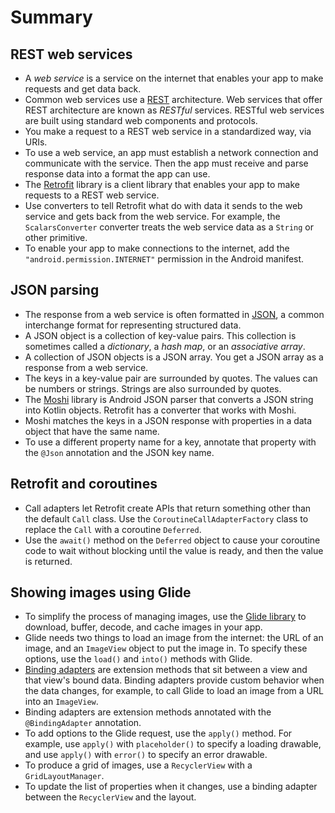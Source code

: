 Summary
==============================

## **REST web services**

- A *web service* is a service on the internet that enables your app to make requests and get data back.
- Common web services use a [REST](https://en.wikipedia.org/wiki/Representational_state_transfer) architecture. Web services that offer REST architecture are known as *RESTful* services. RESTful web services are built using standard web components and protocols.
- You make a request to a REST web service in a standardized way, via URIs.
- To use a web service, an app must establish a network connection and communicate with the service. Then the app must receive and parse response data into a format the app can use.
- The [Retrofit](https://square.github.io/retrofit/) library is a client library that enables your app to make requests to a REST web service.
- Use converters to tell Retrofit what do with data it sends to the web service and gets back from the web service. For example, the `ScalarsConverter` converter treats the web service data as a `String` or other primitive.
- To enable your app to make connections to the internet, add the `"android.permission.INTERNET"` permission in the Android manifest.

## **JSON parsing**

- The response from a web service is often formatted in [JSON](https://www.json.org/), a common interchange format for representing structured data.
- A JSON object is a collection of key-value pairs. This collection is sometimes called a *dictionary*, a *hash map*, or an *associative array*.
- A collection of JSON objects is a JSON array. You get a JSON array as a response from a web service.
- The keys in a key-value pair are surrounded by quotes. The values can be numbers or strings. Strings are also surrounded by quotes.
- The [Moshi](https://github.com/square/moshi) library is Android JSON parser that converts a JSON string into Kotlin objects. Retrofit has a converter that works with Moshi.
- Moshi matches the keys in a JSON response with properties in a data object that have the same name.
- To use a different property name for a key, annotate that property with the `@Json` annotation and the JSON key name.

## **Retrofit and coroutines**

- Call adapters let Retrofit create APIs that return something other than the default `Call` class. Use the `CoroutineCallAdapterFactory` class to replace the `Call` with a coroutine `Deferred`.
- Use the `await()` method on the `Deferred` object to cause your coroutine code to wait without blocking until the value is ready, and then the value is returned.

## Showing images using Glide

- To simplify the process of managing images, use the [Glide library](https://github.com/bumptech/glide) to download, buffer, decode, and cache images in your app.
- Glide needs two things to load an image from the internet: the URL of an image, and an `ImageView` object to put the image in. To specify these options, use the `load()` and `into()` methods with Glide.
- [Binding adapters](https://developer.android.com/topic/libraries/data-binding/binding-adapters) are extension methods that sit between a view and that view's bound data. Binding adapters provide custom behavior when the data changes, for example, to call Glide to load an image from a URL into an `ImageView`.
- Binding adapters are extension methods annotated with the `@BindingAdapter` annotation.
- To add options to the Glide request, use the `apply()` method. For example, use `apply()` with `placeholder()` to specify a loading drawable, and use `apply()` with `error()` to specify an error drawable.
- To produce a grid of images, use a `RecyclerView` with a `GridLayoutManager`.
- To update the list of properties when it changes, use a binding adapter between the `RecyclerView` and the layout.